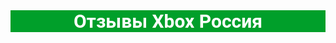 <head>
  <center>
  <div id="rec754935812" class="r t-rec t-rec_pt_0 t-rec_pb_0" style="padding-top:0px;padding-bottom:0px;background-color:#009f2a; " data-record-type="106" data-bg-color="#009f2a" data-animationappear="off"><!-- T004 --><div class="t004"><div class="t-container t-align_center"><div class="t-col t-col_10 t-prefix_2"><div field="text" class="t-text t-text_md "><div style="font-size: 30px;" data-customstyle="yes"><strong style="font-family: Roboto;">Отзывы Xbox Россия</strong></div></div></div></div></div><style> #rec754935812 .t-text { color: #ffffff; }</style></div>
  </center>
  <!-- ... -->
  <link
    rel="stylesheet"
    href="https://unpkg.com/@waline/client@v3/dist/waline.css"
  />
</head>
<body>
  <!-- ... -->
  <div id="waline"></div>
  <script type="module">
    import { init } from 'https://unpkg.com/@waline/client@v3/dist/waline.js';

    init({
      el: '#waline',
      serverURL: 'https://commentxbox.vercel.app/',
      lang: 'ru',
    });
  </script>
</body>
<style>
.wl-count { visibility: hidden; }
.wl-sort { visibility: hidden; }
  darkmode-selector {
  /* Regular color */
  --waline-white: #000;
</style>
